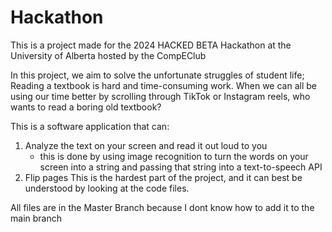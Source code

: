 # Hackathon
This is a project made for the 2024 HACKED BETA Hackathon at the University of Alberta hosted by the CompEClub

In this project, we aim to solve the unfortunate struggles of student life;
Reading a textbook is hard and time-consuming work. When we can all be using our time better by scrolling through TikTok or Instagram reels, who wants to read a boring old textbook?

This is a software application that can:

1. Analyze the text on your screen and read it out loud to you
   - this is done by using image recognition to turn the words on your screen into a string and passing that string into a text-to-speech API
2. Flip pages
   This is the hardest part of the project, and it can best be understood by looking at the code files.

All files are in the Master Branch because I dont know how to add it to the main branch
